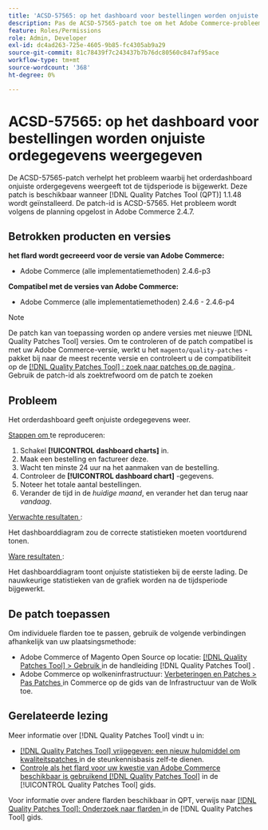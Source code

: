 ```yaml
---
title: 'ACSD-57565: op het dashboard voor bestellingen worden onjuiste ordegegevens weergegeven'
description: Pas de ACSD-57565-patch toe om het Adobe Commerce-probleem op te lossen, waarbij op het orderdashboard onjuiste bestelgegevens worden weergegeven, totdat de tijdsperiode is bijgewerkt.
feature: Roles/Permissions
role: Admin, Developer
exl-id: dc4ad263-725e-4605-9b85-fc4305ab9a29
source-git-commit: 81c78439f7c243437b7b76dc80560c847af95ace
workflow-type: tm+mt
source-wordcount: '368'
ht-degree: 0%

---
```


# ACSD-57565: op het dashboard voor bestellingen worden onjuiste ordegegevens weergegeven

De ACSD-57565-patch verhelpt het probleem waarbij het orderdashboard onjuiste ordergegevens weergeeft tot de tijdsperiode is bijgewerkt. Deze patch is beschikbaar wanneer [!DNL Quality Patches Tool (QPT)] 1.1.48 wordt geïnstalleerd. De patch-id is ACSD-57565. Het probleem wordt volgens de planning opgelost in Adobe Commerce 2.4.7.

## Betrokken producten en versies

**het flard wordt gecreeerd voor de versie van Adobe Commerce:**

* Adobe Commerce (alle implementatiemethoden) 2.4.6-p3

**Compatibel met de versies van Adobe Commerce:**

* Adobe Commerce (alle implementatiemethoden) 2.4.6 - 2.4.6-p4

>[!NOTE]
>
>De patch kan van toepassing worden op andere versies met nieuwe [!DNL Quality Patches Tool] versies. Om te controleren of de patch compatibel is met uw Adobe Commerce-versie, werkt u het `magento/quality-patches` -pakket bij naar de meest recente versie en controleert u de compatibiliteit op de [[!DNL Quality Patches Tool] : zoek naar patches op de pagina ](https://experienceleague.adobe.com/tools/commerce-quality-patches/index.html) . Gebruik de patch-id als zoektrefwoord om de patch te zoeken

## Probleem

Het orderdashboard geeft onjuiste ordegegevens weer.

<u> Stappen om </u> te reproduceren:

1. Schakel **[!UICONTROL dashboard charts]** in.
1. Maak een bestelling en factureer deze.
1. Wacht ten minste 24 uur na het aanmaken van de bestelling.
1. Controleer de **[!UICONTROL dashboard chart]** -gegevens.
1. Noteer het totale aantal bestellingen.
1. Verander de tijd in de *huidige maand*, en verander het dan terug naar *vandaag*.

<u> Verwachte resultaten </u>:

Het dashboarddiagram zou de correcte statistieken moeten voortdurend tonen.

<u> Ware resultaten </u>:

Het dashboarddiagram toont onjuiste statistieken bij de eerste lading. De nauwkeurige statistieken van de grafiek worden na de tijdsperiode bijgewerkt.

## De patch toepassen

Om individuele flarden toe te passen, gebruik de volgende verbindingen afhankelijk van uw plaatsingsmethode:

* Adobe Commerce of Magento Open Source op locatie: [[!DNL Quality Patches Tool]  > Gebruik ](/help/tools/quality-patches-tool/usage.md) in de handleiding [!DNL Quality Patches Tool] .
* Adobe Commerce op wolkeninfrastructuur: [ Verbeteringen en Patches > Pas Patches ](https://experienceleague.adobe.com/docs/commerce-cloud-service/user-guide/develop/upgrade/apply-patches.html) in Commerce op de gids van de Infrastructuur van de Wolk toe.

## Gerelateerde lezing

Meer informatie over [!DNL Quality Patches Tool] vindt u in:

* [[!DNL Quality Patches Tool]  vrijgegeven: een nieuw hulpmiddel om kwaliteitspatches ](https://experienceleague.adobe.com/en/docs/commerce-knowledge-base/kb/announcements/commerce-announcements/magento-quality-patches-released-new-tool-to-self-serve-quality-patches) in de steunkennisbasis zelf-te dienen.
* [ Controle als het flard voor uw kwestie van Adobe Commerce beschikbaar is gebruikend  [!DNL Quality Patches Tool]](/help/tools/quality-patches-tool/patches-available-in-qpt/check-patch-for-magento-issue-with-magento-quality-patches.md) in de [!UICONTROL Quality Patches Tool] gids.


Voor informatie over andere flarden beschikbaar in QPT, verwijs naar [[!DNL Quality Patches Tool]: Onderzoek naar flarden ](https://experienceleague.adobe.com/tools/commerce-quality-patches/index.html) in de [!DNL Quality Patches Tool] gids.
